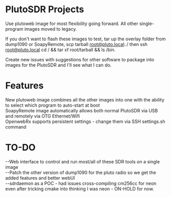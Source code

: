 # PlutoSDR Projects
Use plutoweb image for most flexibility going forward.  All other single-program images moved to legacy.

If you don't want to flash these images to test, tar up the overlay folder from dump1090 or SoapyRemote, scp tarball root@pluto.local:./ then ssh root@pluto.local cd / && tar xf root/tarball && ls /bin.

Create new issues with suggestions for other software to package into images for the PlutoSDR and I'll see what I can do.

# Features
New plutoweb image combines all the other images into one with the ability to select which program to auto-start at boot
<BR>SoapyRemote image automatically allows both normal PlutoSDR via USB and remotely via OTG Ethernet/Wifi
<BR>OpenwebRx supports persistent settings - change them via SSH settings.sh command

# TO-DO
--Web interface to control and run most/all of these SDR tools on a single image
<BR>--Patch the other version of dump1090 for the pluto radio so we get the added features and better webUI
<BR>--sdrdaemon as a POC - had issues cross-compiling cm256cc for neon even after tricking cmake into thinking I was neon - ON-HOLD for now.
